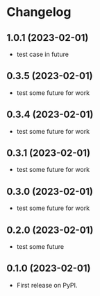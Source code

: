 # Changelog

## 1.0.1 (2023-02-01)

* test case in future

## 0.3.5 (2023-02-01)

* test some future for work

## 0.3.4 (2023-02-01)

* test some future for work

## 0.3.1 (2023-02-01)

* test some future for work

## 0.3.0 (2023-02-01)

* test some future for work

## 0.2.0 (2023-02-01)

* test some future

## 0.1.0 (2023-02-01)

* First release on PyPI.
